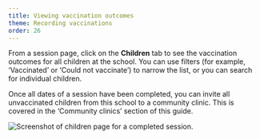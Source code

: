 ```yaml
---
title: Viewing vaccination outcomes
theme: Recording vaccinations
order: 26
---
```


From a session page, click on the **Children** tab to see the vaccination outcomes for all children at the school. You can use filters (for example, ‘Vaccinated’ or ‘Could not vaccinate’) to narrow the list, or you can search for individual children.

Once all dates of a session have been completed, you can invite all unvaccinated children from this school to a community clinic. This is covered in the ‘Community clinics’ section of this guide.

![Screenshot of children page for a completed session.](/assets/images/vaccination-outcomes.png)
